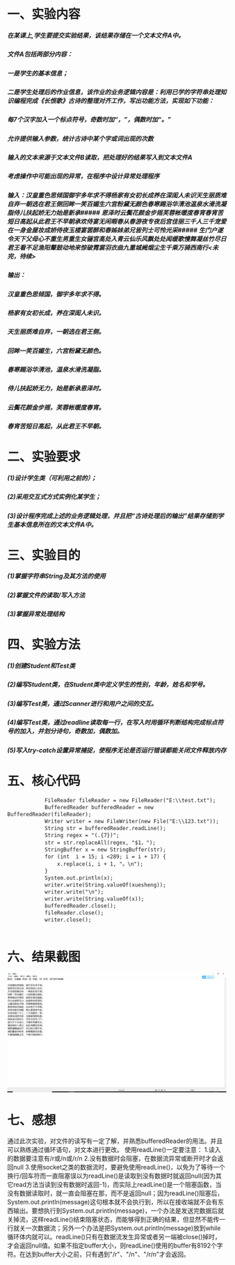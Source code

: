 # 一、实验内容
##### 在某课上,学生要提交实验结果，该结果存储在一个文本文件A中。
##### 文件A包括两部分内容：
##### 一是学生的基本信息；
##### 二是学生处理后的作业信息，该作业的业务逻辑内容是：利用已学的字符串处理知识编程完成《长恨歌》古诗的整理对齐工作，写出功能方法，实现如下功能：
##### 每7个汉字加入一个标点符号，奇数时加“，”，偶数时加“。”
##### 允许提供输入参数，统计古诗中某个字或词出现的次数
##### 输入的文本来源于文本文件B读取，把处理好的结果写入到文本文件A
##### 考虑操作中可能出现的异常，在程序中设计异常处理程序
##### 输入：汉皇重色思倾国御宇多年求不得杨家有女初长成养在深闺人未识天生丽质难自弃一朝选在君王侧回眸一笑百媚生六宫粉黛无颜色春寒赐浴华清池温泉水滑洗凝脂侍儿扶起娇无力始是新承##### 恩泽时云鬓花颜金步摇芙蓉帐暖度春宵春宵苦短日高起从此君王不早朝承欢侍宴无闲暇春从春游夜专夜后宫佳丽三千人三千宠爱在一身金屋妆成娇侍夜玉楼宴罢醉和春姊妹弟兄皆列士可怜光采##### 生门户遂令天下父母心不重生男重生女骊宫高处入青云仙乐风飘处处闻缓歌慢舞凝丝竹尽日君王看不足渔阳鼙鼓动地来惊破霓裳羽衣曲九重城阙烟尘生千乘万骑西南行<未完，待续>
##### 输出：
##### 汉皇重色思倾国，御宇多年求不得。
##### 杨家有女初长成，养在深闺人未识。
##### 天生丽质难自弃，一朝选在君王侧。
##### 回眸一笑百媚生，六宫粉黛无颜色。
##### 春寒赐浴华清池，温泉水滑洗凝脂。
##### 侍儿扶起娇无力，始是新承恩泽时。
##### 云鬓花颜金步摇，芙蓉帐暖度春宵。
##### 春宵苦短日高起，从此君王不早朝。

# 二、实验要求
##### (1)设计学生类（可利用之前的）；
##### (2)采用交互式方式实例化某学生；
##### (3)设计程序完成上述的业务逻辑处理，并且把“古诗处理后的输出”结果存储到学生基本信息所在的文本文件A中。

# 三、实验目的
##### (1)掌握字符串String及其方法的使用
##### (2)掌握文件的读取/写入方法
##### (3)掌握异常处理结构

# 四、实验方法
##### (1)创建Student和Test类
##### (2)编写Student类，在Student类中定义学生的性别，年龄，姓名和学号。
##### (3)编写Test类，通过Scanner进行和用户之间的交互。
##### (4)编写Test类，通过readline读取每一行，在写入时用循环判断结构完成标点符号的加入，并划分诗句，奇数加，偶数加。
##### (5)写入try-catch设置异常捕捉，使程序无论是否运行错误都能关闭文件释放内存


# 五、核心代码
```
            FileReader fileReader = new FileReader("E:\\test.txt");
            BufferedReader bufferedReader = new BufferedReader(fileReader);
            Writer writer = new FileWriter(new File("E:\\123.txt"));
            String str = bufferedReader.readLine();
            String regex = "(.{7})";
            str = str.replaceAll(regex, "$1，");
            StringBuffer x = new StringBuffer(str);
            for (int  i = 15; i <289; i = i + 17) {
                x.replace(i, i + 1, "。\n");
            }
            System.out.println(x);
            writer.write(String.valueOf(xuesheng));
            writer.write("\n");
            writer.write(String.valueOf(x));
            bufferedReader.close();
            fileReader.close();
            writer.close();
            
   ```
# 六、结果截图
![1](https://github.com/wangruifengwrf/Javashiyan5/blob/main/1.png)



# 七、感想
通过此次实验，对文件的读写有一定了解，并熟悉bufferedReader的用法。并且可以熟练通过循环语句，对文本进行更改。
使用readLine()一定要注意：
1.读入的数据要注意有/r或/n或/r/n
2.没有数据时会阻塞，在数据流异常或断开时才会返回null
3.使用socket之类的数据流时，要避免使用readLine()，以免为了等待一个换行/回车符而一直阻塞误以为readLine()是读取到没有数据时就返回null(因为其它read方法当读到没有数据时返回-1)，而实际上readLine()是一个阻塞函数，当没有数据读取时，就一直会阻塞在那，而不是返回null；因为readLine()阻塞后，System.out.println(message)这句根本就不会执行到，所以在接收端就不会有东西输出。要想执行到System.out.println(message)，一个办法是发送完数据后就关掉流，这样readLine()结束阻塞状态，而能够得到正确的结果，但显然不能传一行就关一次数据流；另外一个办法是把System.out.println(message)放到while循环体内就可以。readLine()只有在数据流发生异常或者另一端被close()掉时，才会返回null值。如果不指定buffer大小，则readLine()使用的buffer有8192个字符。在达到buffer大小之前，只有遇到"/r"、"/n"、"/r/n"才会返回。
            
           

